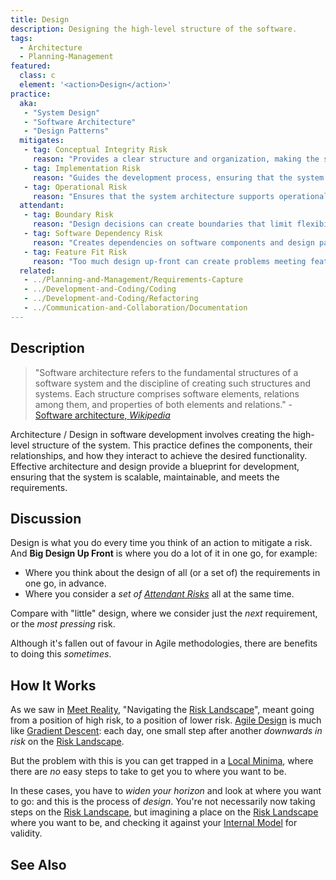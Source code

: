 ```yaml
---
title: Design
description: Designing the high-level structure of the software.
tags: 
  - Architecture
  - Planning-Management
featured: 
  class: c
  element: '<action>Design</action>'
practice:
  aka: 
   - "System Design"
   - "Software Architecture"
   - "Design Patterns"
  mitigates:
   - tag: Conceptual Integrity Risk
     reason: "Provides a clear structure and organization, making the system easier to understand and use."
   - tag: Implementation Risk
     reason: "Guides the development process, ensuring that the system meets requirements and design specifications."
   - tag: Operational Risk
     reason: "Ensures that the system architecture supports operational requirements and scalability."
  attendant:
   - tag: Boundary Risk
     reason: "Design decisions can create boundaries that limit flexibility and adaptability."
   - tag: Software Dependency Risk
     reason: "Creates dependencies on software components and design patterns."
   - tag: Feature Fit Risk
     reason: "Too much design up-front can create problems meeting feature requirements."
  related:
   - ../Planning-and-Management/Requirements-Capture
   - ../Development-and-Coding/Coding
   - ../Development-and-Coding/Refactoring
   - ../Communication-and-Collaboration/Documentation
---
```


<PracticeIntro details={frontMatter} /> 

## Description

> "Software architecture refers to the fundamental structures of a software system and the discipline of creating such structures and systems. Each structure comprises software elements, relations among them, and properties of both elements and relations." - [Software architecture, _Wikipedia_](https://en.wikipedia.org/wiki/Software_architecture)

Architecture / Design in software development involves creating the high-level structure of the system. This practice defines the components, their relationships, and how they interact to achieve the desired functionality. Effective architecture and design provide a blueprint for development, ensuring that the system is scalable, maintainable, and meets the requirements.

## Discussion

Design is what you do every time you think of an action to mitigate a risk.  And **Big Design Up Front** is where you do a lot of it in one go, for example:

 - Where you think about the design of all (or a set of) the requirements in one go, in advance.
 - Where you consider a _set of [Attendant Risks](../thinking/Glossary.md#attendant-risk)_ all at the same time.
 
Compare with "little" design, where we consider just the _next_ requirement, or the _most pressing_ risk. 
 
Although it's fallen out of favour in Agile methodologies, there are benefits to doing this _sometimes_. 

## How It Works  

As we saw in [Meet Reality](../thinking/Meeting-Reality.md), "Navigating the [Risk Landscape](../risks/Risk-Landscape.md)", meant going from a position of high risk, to a position of lower risk.  [Agile Design](Agile) is much like [Gradient Descent](https://en.wikipedia.org/wiki/Gradient_descent): each day, one small step after another _downwards in risk_ on the [Risk Landscape](../risks/Risk-Landscape.md).

But the problem with this is you can get trapped in a [Local Minima](https://en.wikipedia.org/wiki/Maximum_and_minimum#Search), where there are _no_ easy steps to take to get you to where you want to be.  

In these cases, you have to _widen your horizon_ and look at where you want to go:  and this is the process of _design_.  You're not necessarily now taking steps on the [Risk Landscape](../risks/Risk-Landscape.md), but imagining a place on the [Risk Landscape](../risks/Risk-Landscape.md) where you want to be, and checking it against your [Internal Model](../thinking/Glossary.md#internal-model) for validity.


## See Also

<TagList tag="Design" />
